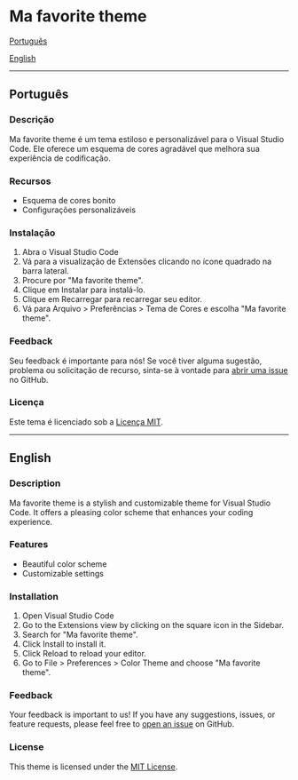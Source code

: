 # Ma favorite theme

[Português](#ma-favorite-theme)

[English](#ma-favorite-theme-1)

---

## Português

### Descrição

Ma favorite theme é um tema estiloso e personalizável para o Visual Studio Code. Ele oferece um esquema de cores agradável que melhora sua experiência de codificação.

### Recursos

- Esquema de cores bonito
- Configurações personalizáveis

### Instalação

1. Abra o Visual Studio Code
2. Vá para a visualização de Extensões clicando no ícone quadrado na barra lateral.
3. Procure por "Ma favorite theme".
4. Clique em Instalar para instalá-lo.
5. Clique em Recarregar para recarregar seu editor.
6. Vá para Arquivo > Preferências > Tema de Cores e escolha "Ma favorite theme".

### Feedback

Seu feedback é importante para nós! Se você tiver alguma sugestão, problema ou solicitação de recurso, sinta-se à vontade para [abrir uma issue](https://github.com/seu-usuario/seu-repositorio/issues) no GitHub.

### Licença

Este tema é licenciado sob a [Licença MIT](LICENSE.md).

---

## English

### Description

Ma favorite theme is a stylish and customizable theme for Visual Studio Code. It offers a pleasing color scheme that enhances your coding experience.

### Features

- Beautiful color scheme
- Customizable settings

### Installation

1. Open Visual Studio Code
2. Go to the Extensions view by clicking on the square icon in the Sidebar.
3. Search for "Ma favorite theme".
4. Click Install to install it.
5. Click Reload to reload your editor.
6. Go to File > Preferences > Color Theme and choose "Ma favorite theme".

### Feedback

Your feedback is important to us! If you have any suggestions, issues, or feature requests, please feel free to [open an issue](https://github.com/seu-usuario/seu-repositorio/issues) on GitHub.

### License

This theme is licensed under the [MIT License](LICENSE.md).
